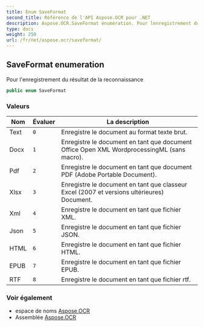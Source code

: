 ```yaml
---
title: Enum SaveFormat
second_title: Référence de l'API Aspose.OCR pour .NET
description: Aspose.OCR.SaveFormat énumération. Pour lenregistrement du résultat de la reconnaissance
type: docs
weight: 250
url: /fr/net/aspose.ocr/saveformat/
---
```

## SaveFormat enumeration

Pour l'enregistrement du résultat de la reconnaissance

```csharp
public enum SaveFormat
```

### Valeurs

| Nom | Évaluer | La description |
| --- | --- | --- |
| Text | `0` | Enregistre le document au format texte brut. |
| Docx | `1` | Enregistre le document en tant que document Office Open XML WordprocessingML (sans macro). |
| Pdf | `2` | Enregistre le document en tant que document PDF (Adobe Portable Document). |
| Xlsx | `3` | Enregistre le document en tant que classeur Excel (2007 et versions ultérieures) Document. |
| Xml | `4` | Enregistre le document en tant que fichier XML. |
| Json | `5` | Enregistre le document en tant que fichier JSON. |
| HTML | `6` | Enregistre le document en tant que fichier HTML. |
| EPUB | `7` | Enregistre le document en tant que fichier EPUB. |
| RTF | `8` | Enregistre le document en tant que fichier rtf. |

### Voir également

* espace de noms [Aspose.OCR](../../aspose.ocr/)
* Assemblée [Aspose.OCR](../../)


